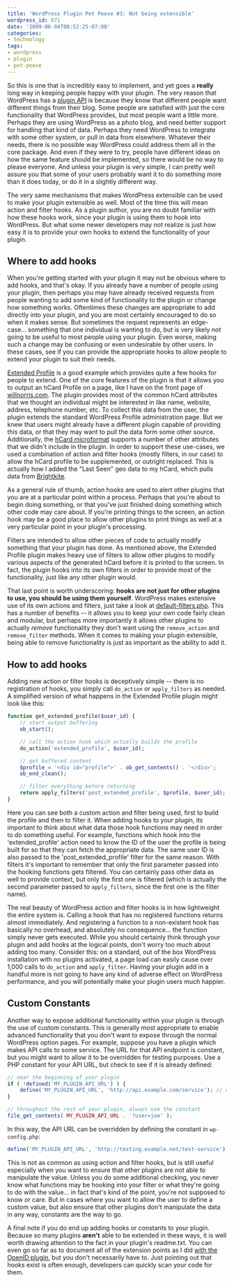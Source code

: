 ```yaml
---
title: 'WordPress Plugin Pet Peeve #3: Not being extensible'
wordpress_id: 671
date: '2009-06-04T08:53:25-07:00'
categories:
- technology
tags:
- wordpress
- plugin
- pet-peeve
---
```

So this is one that is incredibly easy to implement, and yet goes a **really** long way in keeping people happy with
your plugin.  The very reason that WordPress has a [plugin API][] is because they know that different people want
different things from their blog.  Some people are satisfied with just the core functionality that WordPress provides,
but most people want a little more.  Perhaps they are using WordPress as a photo blog, and need better support for
handling that kind of data.  Perhaps they need WordPress to integrate with some other system, or pull in data from
elsewhere.  Whatever their needs, there is no possible way WordPress could address them all in the core package.  And
even if they were to try, people have different ideas on how the same feature should be implemented, so there would be
no way to please everyone.  And unless your plugin is very simple, I can pretty well assure you that some of your users
probably want it to do something more than it does today, or do it in a slightly different way.

The very same mechanisms that makes WordPress extensible can be used to make your plugin extensible as well.  Most of
the time this will mean action and filter hooks.  As a plugin author, you are no doubt familiar with how these hooks
work, since your plugin is using them to hook into WordPress.  But what some newer developers may not realize is just
how easy it is to provide your own hooks to extend the functionality of your plugin.


## Where to add hooks ##

When you're getting started with your plugin it may not be obvious where to add hooks, and that's okay.  If you already
have a number of people using your plugin, then perhaps you may have already received requests from people wanting to
add some kind of functionality to the plugin or change how something works.  Oftentimes these changes are appropriate to
add directly into your plugin, and you are most certainly encouraged to do so when it makes sense.  But sometimes the
request represents an edge-case... something that one individual is wanting to do, but is very likely *not* going to be
useful to most people using your plugin.  Even worse, making such a change may be confusing or even undesirable by other
users.  In these cases, see if you can provide the appropriate hooks to allow people to extend your plugin to suit their
needs.  

[Extended Profile][] is a good example which provides quite a few hooks for people to extend.  One of the core features
of the plugin is that it allows you to output an hCard Profile on a page, like I have on the front page of
[willnorris.com][].  The plugin provides most of the common hCard attributes that we thought an individual might be
interested in like name, website, address, telephone number, etc. To collect this data from the user, the plugin extends
the standard WordPress Profile administration page.  But we knew that users might already have a different plugin
capable of providing this data, or that they may want to pull the data form some other source. Additionally, the [hCard
microformat][] supports a number of other attributes that we didn't include in the plugin.  In order to support these
use-cases, we used a combination of action and filter hooks (mostly filters, in our case) to allow the hCard profile to
be supplemented, or outright replaced. This is actually how I added the "Last Seen" geo data to my hCard, which pulls
data from [Brightkite][].

As a general rule of thumb, action hooks are used to alert other plugins that you are at a particular point within a
process.  Perhaps that you're about to begin doing something, or that you've just finished doing something which other
code may care about.  If you're printing things to the screen, an action hook may be a good place to allow other plugins
to print things as well at a very particular point in your plugin's processing.

Filters are intended to allow other pieces of code to actually modify something that your plugin has done.  As mentioned
above, the Extended Profile plugin makes heavy use of filters to allow other plugins to modify various aspects of the
generated hCard before it is printed to the screen.  In fact, the plugin hooks into its own filters in order to provide
most of the functionality, just like any other plugin would.  

That last point is worth underscoring: **hooks are not just for other plugins to use, you should be using them
yourself**.  WordPress makes extensive use of its own actions and filters, just take a look at [default-filters.php][].
This has a number of benefits -- it allows you to keep your own code fairly clean and modular, but perhaps more
importantly it allows other plugins to actually *remove* functionality they don't want using the `remove_action` and
`remove_filter` methods. When it comes to making your plugin extensible, being able to remove functionality is just as
important as the ability to add it.


## How to add hooks ##

Adding new action or filter hooks is deceptively simple -- there is no registration of hooks, you simply call
`do_action` or `apply_filters` as needed.  A simplified version of what happens in the Extended Profile plugin might
look like this:

``` php
function get_extended_profile($user_id) {
    // start output buffering
    ob_start();

    // call the action hook which actually builds the profile
    do_action('extended_profile', $user_id);

    // get buffered content
    $profile = '<div id="profile">' . ob_get_contents() . '</div>';
    ob_end_clean();

    // filter everything before returning
    return apply_filters('post_extended_profile', $profile, $user_id);
}
```

Here you can see both a custom action and filter being used, first to build the profile and then to filter it.  When
adding hooks to your plugin, its important to think about what data those hook functions may need in order to do
something useful.  For example, functions which hook into the 'extended\_profile' action need to know the ID of the user
the profile is being built for so that they can fetch the appropriate data.  The same user ID is also passed to the
'post\_extended\_profile' filter for the same reason.  With filters it's important to remember that only the first
parameter passed into the hooking functions gets filtered.  You can certainly pass other data as well to provide
context, but only the first one is filtered (which is actually the second parameter passed to `apply_filters`, since the
first one is the filter name).

The real beauty of WordPress action and filter hooks is in how lightweight the entire system is.  Calling a hook that
has no registered functions returns almost immediately.  And registering a function to a non-existent hook has basically
no overhead, and absolutely no consequence... the function simply never gets executed.  While you should certainly think
through your plugin and add hooks at the logical points, don't worry too much about adding too many.  Consider this: on
a standard, out of the box WordPress installation with no plugins activated, a page load can easily cause over 1,000
calls to `do_action` and `apply_filter`.  Having your plugin add in a handful more is not going to have any kind of
adverse effect on WordPress performance, and you will potentially make your plugin users much happier.


## Custom Constants ##

Another way to expose additional functionality within your plugin is through the use of custom constants.  This is
generally most appropriate to enable advanced functionality that you don't want to expose through the normal WordPress
option pages.  For example, suppose you have a plugin which makes API calls to some service.  The URL for that API
endpoint is constant, but you might want to allow it to be overridden for testing purposes.  Use a PHP constant for your
API URL, but check to see if it is already defined:

``` php
// near the beginning of your plugin
if ( !defined('MY_PLUGIN_API_URL') ) {
    define('MY_PLUGIN_API_URL', 'http://api.example.com/service'); // default value
}

// throughout the rest of your plugin, always use the constant
file_get_contents( MY_PLUGIN_API_URL . '?user=joe' );
```

In this way, the API URL can be overridden by defining the constant in `wp-config.php`:

``` php
define('MY_PLUGIN_API_URL', 'http://testing.example.net/test-service');
```

This is not as common as using action and filter hooks, but is still useful especially when you want to ensure that
other plugins are not able to manipulate the value.  Unless you do some additional checking, you never know what
functions may be hooking into your filter or what they're going to do with the value... in fact that's kind of the
point, you're not supposed to know or care.  But in cases where you want to allow the user to define a custom value, but
also ensure that other plugins don't manipulate the data in any way, constants are the way to go.

A final note if you do end up adding hooks or constants to your plugin.  Because so many plugins **aren't** able to be
extended in these ways, it is well worth drawing attention to the fact in your plugin's readme.txt.  You can even go so
far as to document all of the extension points as I did [with the OpenID plugin][], but you don't necessarily have to.
Just pointing out that hooks exist is often enough, developers can quickly scan your code for them.

[plugin API]: http://codex.wordpress.org/Plugin_API
[Extended Profile]: http://wordpress.org/extend/plugins/extended-profile/
[willnorris.com]: http://willnorris.com/
[hCard microformat]: http://microformats.org/wiki/hCard
[Brightkite]: http://brightkite.com/
[default-filters.php]: http://core.trac.wordpress.org/browser/trunk/wp-includes/default-filters.php
[with the OpenID plugin]: http://wiki.diso-project.org/wordpress-openid-api
